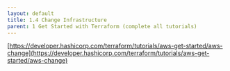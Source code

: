 ```yaml
---
layout: default
title: 1.4 Change Infrastructure
parent: 1 Get Started with Terraform (complete all tutorials)
---
```


[https://developer.hashicorp.com/terraform/tutorials/aws-get-started/aws-change](https://developer.hashicorp.com/terraform/tutorials/aws-get-started/aws-change)